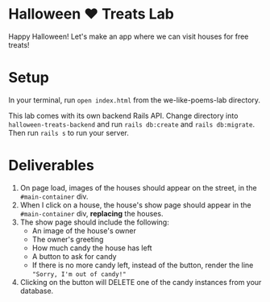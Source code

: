 # Halloween ♥︎ Treats Lab 
Happy Halloween! Let's make an app where we can visit houses for free treats!

# Setup
In your terminal, run `open index.html` from the we-like-poems-lab directory.

This lab comes with its own backend Rails API. Change directory into `halloween-treats-backend` and run `rails db:create` and `rails db:migrate`. Then run `rails s` to run your server.

# Deliverables
1. On page load, images of the houses should appear on the street, in the `#main-container` div.
2. When I click on a house, the house's show page should appear in the `#main-container` div, **replacing** the houses. 
3. The show page should include the following:
    - An image of the house's owner
    - The owner's greeting
    - How much candy the house has left
    - A button to ask for candy
    - If there is no more candy left, instead of the button, render the line `"Sorry, I'm out of candy!"`
4. Clicking on the button will DELETE one of the candy instances from your database.

